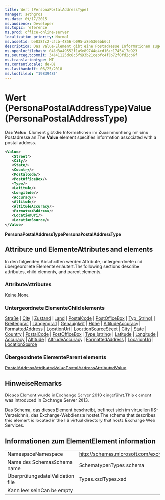 ```yaml
---
title: Wert (PersonaPostalAddressType)
manager: sethgros
ms.date: 09/17/2015
ms.audience: Developer
ms.topic: reference
ms.prod: office-online-server
localization_priority: Normal
ms.assetid: be838fc2-cfcb-4856-b095-a8e5366bb6c6
description: Das Value-Element gibt eine Postadresse Informationen zugeordnet.
ms.openlocfilehash: 048d3a49552f1a9e89744e4cd16ec1745417e923
ms.sourcegitcommit: 34041125dc8c5f993b21cebfc4f8b72f0fd2cb6f
ms.translationtype: MT
ms.contentlocale: de-DE
ms.lasthandoff: 06/25/2018
ms.locfileid: "19839486"
---
```

# <a name="value-personapostaladdresstype"></a><span data-ttu-id="a8c91-103">Wert (PersonaPostalAddressType)</span><span class="sxs-lookup"><span data-stu-id="a8c91-103">Value (PersonaPostalAddressType)</span></span>

<span data-ttu-id="a8c91-104">Das **Value** -Element gibt die Informationen im Zusammenhang mit eine Postadresse an.</span><span class="sxs-lookup"><span data-stu-id="a8c91-104">The **Value** element specifies information associated with a postal address.</span></span> 
  
```XML
<Value>
   <Street/>
   <City/>
   <State/>
   <Country/>
   <PostalCode/>
   <PostOfficeBox/>
   <Type/>
   <Latitude/>
   <Longitude/>
   <Accuracy/>
   <Altitude/>
   <AltitudeAccuracy/>
   <FormattedAddress/>
   <LocationUri/>
   <LocationSource/>
</Value>
```

<span data-ttu-id="a8c91-105">**PersonaPostalAddressType**</span><span class="sxs-lookup"><span data-stu-id="a8c91-105">**PersonaPostalAddressType**</span></span>

## <a name="attributes-and-elements"></a><span data-ttu-id="a8c91-106">Attribute und Elemente</span><span class="sxs-lookup"><span data-stu-id="a8c91-106">Attributes and elements</span></span>

<span data-ttu-id="a8c91-107">In den folgenden Abschnitten werden Attribute, untergeordnete und übergeordnete Elemente erläutert.</span><span class="sxs-lookup"><span data-stu-id="a8c91-107">The following sections describe attributes, child elements, and parent elements.</span></span>
  
### <a name="attributes"></a><span data-ttu-id="a8c91-108">Attribute</span><span class="sxs-lookup"><span data-stu-id="a8c91-108">Attributes</span></span>

<span data-ttu-id="a8c91-109">Keine.</span><span class="sxs-lookup"><span data-stu-id="a8c91-109">None.</span></span>
  
### <a name="child-elements"></a><span data-ttu-id="a8c91-110">Untergeordnete Elemente</span><span class="sxs-lookup"><span data-stu-id="a8c91-110">Child elements</span></span>

<span data-ttu-id="a8c91-111">[Straße](street.md) | [City](city.md) | [Zustand](state-ex15websvcsotherref.md) | [Land](country.md) | [PostalCode](postalcode.md) | [PostOfficeBox](postofficebox.md) | [Typ (String)](type-string.md) | [Breitengrad](latitude.md)  |  [ Längengrad](longitude.md) | [Genauigkeit](accuracy.md) | [Höhe](altitude.md) | [AltitudeAccuracy](altitudeaccuracy.md) | [FormattedAddress](formattedaddress.md) | [LocationUri](locationuri.md) | [LocationSource](locationsource.md)</span><span class="sxs-lookup"><span data-stu-id="a8c91-111">[Street](street.md) | [City](city.md) | [State](state-ex15websvcsotherref.md) | [Country](country.md) | [PostalCode](postalcode.md) | [PostOfficeBox](postofficebox.md) | [Type (string)](type-string.md) | [Latitude](latitude.md) | [Longitude](longitude.md) | [Accuracy](accuracy.md) | [Altitude](altitude.md) | [AltitudeAccuracy](altitudeaccuracy.md) | [FormattedAddress](formattedaddress.md) | [LocationUri](locationuri.md) | [LocationSource](locationsource.md)</span></span>
  
### <a name="parent-elements"></a><span data-ttu-id="a8c91-112">Übergeordnete Elemente</span><span class="sxs-lookup"><span data-stu-id="a8c91-112">Parent elements</span></span>

[<span data-ttu-id="a8c91-113">PostalAddressAttributedValue</span><span class="sxs-lookup"><span data-stu-id="a8c91-113">PostalAddressAttributedValue</span></span>](postaladdressattributedvalue.md)
  
## <a name="remarks"></a><span data-ttu-id="a8c91-114">Hinweise</span><span class="sxs-lookup"><span data-stu-id="a8c91-114">Remarks</span></span>

<span data-ttu-id="a8c91-115">Dieses Element wurde in Exchange Server 2013 eingeführt.</span><span class="sxs-lookup"><span data-stu-id="a8c91-115">This element was introduced in Exchange Server 2013.</span></span>
  
<span data-ttu-id="a8c91-116">Das Schema, das dieses Element beschreibt, befindet sich im virtuellen IIS-Verzeichnis, das Exchange-Webdienste hostet.</span><span class="sxs-lookup"><span data-stu-id="a8c91-116">The schema that describes this element is located in the IIS virtual directory that hosts Exchange Web Services.</span></span>
  
## <a name="element-information"></a><span data-ttu-id="a8c91-117">Informationen zum Element</span><span class="sxs-lookup"><span data-stu-id="a8c91-117">Element information</span></span>

|||
|:-----|:-----|
|<span data-ttu-id="a8c91-118">Namespace</span><span class="sxs-lookup"><span data-stu-id="a8c91-118">Namespace</span></span>  <br/> |http://schemas.microsoft.com/exchange/services/2006/types  <br/> |
|<span data-ttu-id="a8c91-119">Name des Schemas</span><span class="sxs-lookup"><span data-stu-id="a8c91-119">Schema name</span></span>  <br/> |<span data-ttu-id="a8c91-120">Schematypen</span><span class="sxs-lookup"><span data-stu-id="a8c91-120">Types schema</span></span>  <br/> |
|<span data-ttu-id="a8c91-121">Überprüfungsdatei</span><span class="sxs-lookup"><span data-stu-id="a8c91-121">Validation file</span></span>  <br/> |<span data-ttu-id="a8c91-122">Types.xsd</span><span class="sxs-lookup"><span data-stu-id="a8c91-122">Types.xsd</span></span>  <br/> |
|<span data-ttu-id="a8c91-123">Kann leer sein</span><span class="sxs-lookup"><span data-stu-id="a8c91-123">Can be empty</span></span>  <br/> ||
   

